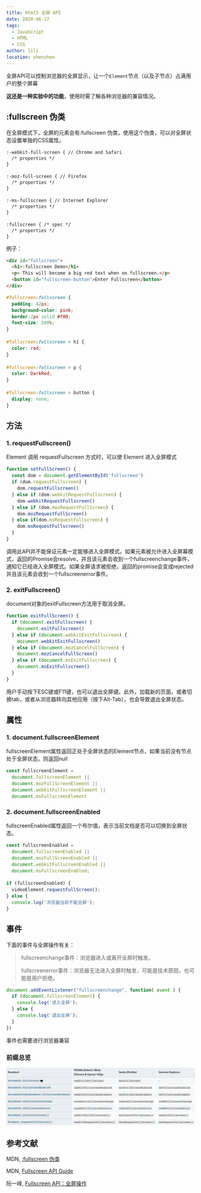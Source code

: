 ```yaml
---
title: Html5 全屏 API
date: 2020-06-17
tags:
  - JavaScript
  - HTML
  - CSS
author: lili
location: shenzhen
---
```

全屏API可以控制浏览器的全屏显示，让一个` Element `节点（以及子节点）占满用户的整个屏幕

**这还是一种实验中的功能**，使用时需了解各种浏览器的兼容情况。

## :fullscreen 伪类

在全屏模式下，全屏的元素会有:fullscreen 伪类，使用这个伪类，可以对全屏状态设置单独的CSS属性。

```less
:-webkit-full-screen { // Chrome and Safari
  /* properties */
}

:-moz-full-screen { // Firefox
  /* properties */
}

:-ms-fullscreen { // Internet Explorer
  /* properties */
}

:fullscreen { /* spec */
  /* properties */
}
```

例子：

```html
<div id="fullscreen">
  <h1>:fullscreen Demo</h1>
  <p> This will become a big red text when on fullscreen.</p>
  <button id="fullscreen-button">Enter Fullscreen</button>
</div>
```
```css
#fullscreen:fullscreen {
  padding: 42px;
  background-color: pink;
  border:2px solid #f00;
  font-size: 200%;
}

#fullscreen:fullscreen > h1 {
  color: red;
}

#fullscreen:fullscreen > p {
  color: DarkRed;
}

#fullscreen:fullscreen > button {
  display: none;
}
```

## 方法

### 1. requestFullscreen()

Element 调用 requestFullscreen 方式时，可以使 Element 进入全屏模式

```js
function setFullScreen() {
  const dom = document.getElementById('fullscreen')
  if (dom.requestFullscreen) {
    dom.requestFullscreen()
  } else if (dom.webkitRequestFullscreen) {
    dom.webkitRequestFullscreen()
  } else if (dom.mozRequestFullScreen) {
    dom.mozRequestFullScreen()
  } else if(dom.msRequestFullscreen) {
    dom.msRequestFullscreen()
  }
}
```

调用此API并不能保证元素一定能够进入全屏模式。如果元素被允许进入全屏幕模式，返回的Promise会resolve，并且该元素会收到一个fullscreenchange事件，通知它已经进入全屏模式。如果全屏请求被拒绝，返回的promise会变成rejected并且该元素会收到一个fullscreenerror事件。

### 2. exitFullscreen()

document对象的exitFullscreen方法用于取消全屏。

```js
function exitFullScreen() {
  if (document.exitFullscreen) {
    document.exitFullscreen()
  } else if (document.webkitExitFullscreen) {
    document.webkitExitFullscreen()
  } else if (document.mozCancelFullScreen) {
    document.mozCancelFullScreen()
  } else if (document.msExitFullscreen) {
    document.msExitFullscreen()
  }
}
```

用户手动按下ESC键或F11键，也可以退出全屏键。此外，加载新的页面，或者切换tab，或者从浏览器转向其他应用（按下Alt-Tab），也会导致退出全屏状态。

## 属性

### 1. document.fullscreenElement

fullscreenElement属性返回正处于全屏状态的Element节点，如果当前没有节点处于全屏状态，则返回null

```js
const fullscreenElement =
  document.fullscreenElement ||
  document.mozFullScreenElement ||
  document.webkitFullscreenElement ||
  document.msFullscreenElement
```

### 2. document.fullscreenEnabled

fullscreenEnabled属性返回一个布尔值，表示当前文档是否可以切换到全屏状态。

```js
const fullscreenEnabled =
  document.fullscreenEnabled ||
  document.mozFullScreenEnabled ||
  document.webkitFullscreenEnabled ||
  document.msFullscreenEnabled;

if (fullscreenEnabled) {
  videoElement.requestFullScreen();
} else {
  console.log('浏览器当前不能全屏');
}
```

## 事件

下面的事件与全屏操作有关：

> fullscreenchange事件：浏览器进入或离开全屏时触发。
>
> fullscreenerror事件：浏览器无法进入全屏时触发，可能是技术原因，也可能是用户拒绝。

```js
document.addEventListener("fullscreenchange", function( event ) {
  if (document.fullscreenElement) {
    console.log('进入全屏');
  } else {
    console.log('退出全屏');
  }
})
```

事件也需要进行浏览器兼容

### 前缀总览

![image from dependency](../.vuepress/public/images/full-screen/01.jpg)

## 参考文献

MDN, [:fullscreen 伪类](https://developer.mozilla.org/zh-CN/docs/Web/CSS/:fullscreen)

MDN, [Fullscreen API Guide](https://developer.mozilla.org/en-US/docs/Web/API/Fullscreen_API/Guide)

阮一峰, [Fullscreen API：全屏操作](http://www.w3cbus.com/htmlapi/fullscreen.html#toc7)
